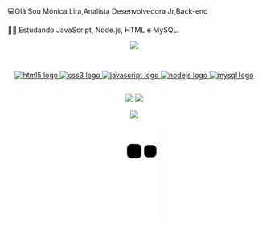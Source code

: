 💻Olá Sou Mônica Lira,Analista Desenvolvedora Jr,Back-end
 
</h2>👩‍💻 Estudando JavaScript, Node.js, HTML e  MySQL.</p>


<div align="center">
  <a href="https://github.com/MonicaSLira">
  <img height="180em" src="https://github-readme-stats.vercel.app/api?username=MonicaSLira&show_icons=true&theme=dracula&include_all_commits=true&count_private=true"/>
  
</div>

###
<div align="center"><br>
  <img src="https://cdn.jsdelivr.net/gh/devicons/devicon/icons/html5/html5-original.svg" height="40" width="52" alt="html5 logo"  />
  <img src="https://cdn.jsdelivr.net/gh/devicons/devicon/icons/css3/css3-original.svg" height="40" width="52" alt="css3 logo"  />
  <img src="https://cdn.jsdelivr.net/gh/devicons/devicon/icons/javascript/javascript-original.svg" height="40" width="52" alt="javascript logo"  />
  <img src="https://cdn.jsdelivr.net/gh/devicons/devicon/icons/nodejs/nodejs-original.svg" height="40" width="52" alt="nodejs logo"  />
  <img src="https://cdn.jsdelivr.net/gh/devicons/devicon/icons/mysql/mysql-original.svg" height="40" width="52" alt="mysql logo"  />
 </div>



</div>
  
  ##
 
<div align="center">
   <a href="https://instagram.com/monicaslira" target="_blank"><img src="https://img.shields.io/badge/-Instagram-%23E4405F?style=for-the-badge&logo=instagram&logoColor=white" target="_blank"></a> 
  <a href = "mailto:monycalyra@gmail.com"><img src="https://img.shields.io/badge/-Gmail-%23333?style=for-the-badge&logo=gmail&logoColor=white" target="_blank"></a>
  <a href="https://www.linkedin.com/in/monicaslira" target="_blank">
  
  <img src="https://i.pinimg.com/564x/61/a8/35/61a835594059d3a7fa962b9f2aef6819.jpg" target="_blank"></a> 
 
  ![Snake animation](https://github.com/rafaballerini/rafaballerini/blob/output/github-contribution-grid-snake.svg)
 
</div>
